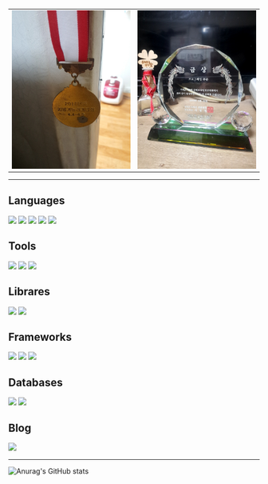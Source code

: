 <table>
  <tr>
    <td><img alt="" src="/111.jpg" width = "400" /></td><td><img alt="" src="/222.jpg" width = "400" /></td>
  <tr>
</table>

-----------------------------------------------------

## Languages

<img src="https://img.shields.io/badge/C++-00599C?&logo=cplusplus&style=for-the-badge&logoColor=white"/></a>
<img src="https://img.shields.io/badge/Java-2F2625?&logo=coffeescript&logoColor=white&style=for-the-badge"/></a>
<img src="https://img.shields.io/badge/JS-F7DF1E?&logo=javascript&logoColor=white&style=for-the-badge"/></a>
<img src="https://img.shields.io/badge/HTML-E34F26?&logo=html5&logoColor=white&style=for-the-badge"/></a>
<img src="https://img.shields.io/badge/CSS-1572B6?&logo=css3&logoColor=white&style=for-the-badge"/></a>

## Tools

<img src="https://img.shields.io/badge/Gradle-02303A?&logo=gradle&logoColor=white&style=for-the-badge"/></a>
<img src="https://img.shields.io/badge/GitHub-181717?&logo=github&logoColor=white&style=for-the-badge"/></a>
<img src="https://img.shields.io/badge/Docker-2496ED?&logo=docker&logoColor=white&style=for-the-badge"/></a>

## Librares

<img src="https://img.shields.io/badge/Bootstrap-7952B3?&logo=bootstrap&logoColor=white&style=for-the-badge"/></a>
<img src="https://img.shields.io/badge/React.js-61DAFB?&logo=reactquery&logoColor=white&style=for-the-badge"/></a>

## Frameworks

<img src="https://img.shields.io/badge/Spring Boot-6DB33F?&logo=springboot&logoColor=white&style=for-the-badge"/></a>
<img src="https://img.shields.io/badge/Spring Security-6DB33F?&logo=springsecurity&logoColor=white&style=for-the-badge"/></a>
<img src="https://img.shields.io/badge/JUnit-25A162?&logo=junit5&logoColor=white&style=for-the-badge"/></a>

## Databases

<img src="https://img.shields.io/badge/MySQL-4479A1?&logo=mysql&logoColor=white&style=for-the-badge"/></a>
<img src="https://img.shields.io/badge/MariaDB-003545?&logo=mariadb&logoColor=white&style=for-the-badge"/></a>

## Blog

<a href="https://velog.io/@tamxt4047" target="_blank"><img src="https://img.shields.io/badge/TechBlog-20C997?&logo=velog&logoColor=white"/></a>

------------------------------------------------------

![Anurag's GitHub stats](https://github-readme-stats.vercel.app/api?username=jongHyeon0000&show_icons=true&theme=radical)
